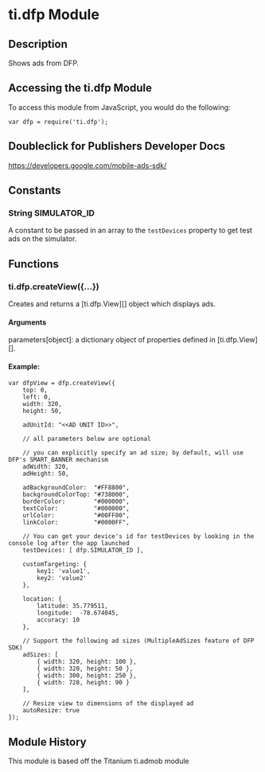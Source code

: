 # ti.dfp Module

## Description

Shows ads from DFP.

## Accessing the ti.dfp Module

To access this module from JavaScript, you would do the following:

	var dfp = require('ti.dfp');

## Doubleclick for Publishers Developer Docs
<https://developers.google.com/mobile-ads-sdk/>

## Constants

### String SIMULATOR_ID

A constant to be passed in an array to the `testDevices` property to get test ads on the simulator.

## Functions

### ti.dfp.createView({...})

Creates and returns a [ti.dfp.View][] object which displays ads.

#### Arguments

parameters[object]: a dictionary object of properties defined in [ti.dfp.View][].

#### Example:

	var dfpView = dfp.createView({
		top: 0, 
		left: 0,
		width: 320, 
		height: 50,
		
	    adUnitId: "<<AD UNIT ID>>",

		// all parameters below are optional

	    // you can explicitly specify an ad size; by default, will use DFP's SMART_BANNER mechanism
    	adWidth: 320,
	    adHeight: 50,

	    adBackgroundColor:  "#FF8800", 
	    backgroundColorTop: "#738000", 
	    borderColor:        "#000000", 
	    textColor:          "#000000", 
	    urlColor:           "#00FF00", 
	    linkColor:          "#0000FF", 
		
		// You can get your device's id for testDevices by looking in the console log after the app launched
		testDevices: [ dfp.SIMULATOR_ID ],
		
		customTargeting: {
			key1: 'value1',
			key2: 'value2'
		},
		
		location: {
			latitude: 35.779511,
			longitude:  -78.674045,
			accuracy: 10
		},
	
		// Support the following ad sizes (MultipleAdSizes feature of DFP SDK)
		adSizes: [
			{ width: 320, height: 100 },
			{ width: 320, height: 50 },
			{ width: 300, height: 250 },
			{ width: 728, height: 90 }
		],
	
		// Resize view to dimensions of the displayed ad
		autoResize: true
	});

## Module History

This module is based off the Titanium ti.admob module

